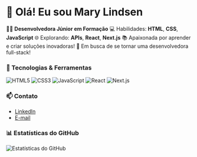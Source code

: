 # 👋 Olá! Eu sou Mary Lindsen 
👩‍💻 **Desenvolvedora Júnior em Formação**
💻 Habilidades: **HTML**, **CSS**, **JavaScript**
🌐 Explorando: **APIs**, **React**, **Next.js**
📚 Apaixonada por aprender e criar soluções inovadoras!
🚀 Em busca de se tornar uma desenvolvedora full-stack!

### 🔧 Tecnologias & Ferramentas
![HTML5](https://img.shields.io/badge/HTML5-E34F26?style=for-the-badge&logo=html5&logoColor=white)
![CSS3](https://img.shields.io/badge/CSS3-1572B6?style=for-the-badge&logo=css3&logoColor=white)
![JavaScript](https://img.shields.io/badge/JavaScript-F7DF1E?style=for-the-badge&logo=javascript&logoColor=black)
![React](https://img.shields.io/badge/React-61DAFB?style=for-the-badge&logo=react&logoColor=black)
![Next.js](https://img.shields.io/badge/Next.js-000000?style=for-the-badge&logo=next.js&logoColor=white)

### 📫 Contato
- [LinkedIn](https://www.linkedin.com/in/seu-usuario)
- [E-mail](mailto:seu-email@example.com)

### 📊 Estatísticas do GitHub
![Estatísticas do GitHub](https://github-readme-stats.vercel.app/api?username=seu-usuario&show_icons=true&theme=radical)
